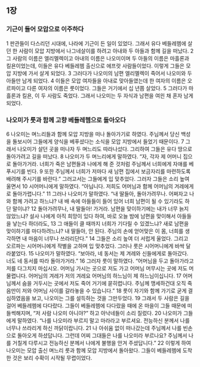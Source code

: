 ## 1장
### 기근이 들어 모압으로 이주하다
1 판관들이 다스리던 시대에, 나라에 기근이 든 일이 있었다. 그래서 유다 베들레헴에 살던 한 사람이 모압 지방에서 나그네살이를 하려고 아내와 두 아들과 함께 길을 떠났다.
2 그 사람의 이름은 엘리멜렉이고 아내의 이름은 나오미이며 두 아들의 이름은 마흘론과 킬욘이었는데, 이들은 유다 베들레헴 출신으로 에프랏 사람들이었다. 이렇게 그들은 모압 지방에 가서 살게 되었다.
3 그러다가 나오미의 남편 엘리멜렉이 죽어서 나오미와 두 아들만 남게 되었다.
4 이들은 모압 여자들을 아내로 맞아들였는데 한 여자의 이름은 오르파이고 다른 여자의 이름은 룻이었다. 그들은 거기에서 십 년쯤 살았다.
5 그러다가 마흘론과 킬욘, 이 두 사람도 죽었다. 그래서 나오미는 두 자식과 남편을 여읜 채 혼자 남게 되었다.
### 나오미가 룻과 함께 고향 베들레헴으로 돌아오다
6 나오미는 며느리들과 함께 모압 지방을 떠나 돌아가기로 하였다. 주님께서 당신 백성을 돌보시어 그들에게 양식을 베푸셨다는 소식을 모압 지방에서 들었기 때문이다.
7 그래서 나오미가 살던 곳을 떠나자 두 며느리도 따라나섰다. 그리하여 그들은 유다 땅으로 돌아가려고 길을 떠났다.
8 나오미가 두 며느리에게 말하였다. “자, 각자 제 어머니 집으로 돌아가거라. 너희가 죽은 남편들과 나에게 해 준 것처럼 주님께서 너희에게 자애를 베푸시기를 빈다.
9 또한 주님께서 너희가 저마다 새 남편 집에서 보금자리를 마련하도록 배려해 주시기를 바란다.” 그러고서는 그들에게 입 맞추었다. 그러자 그들은 소리 높여 울면서
10 시어머니에게 말하였다. “아닙니다. 저희도 어머님과 함께 어머님의 겨레에게로 돌아가렵니다.”
11 그러나 나오미가 말하였다. “내 딸들아, 돌아가려무나. 어쩌자고 나와 함께 가려고 하느냐? 내 배 속에 아들들이 들어 있어 너희 남편이 될 수 있기라도 하단 말이냐?
12 돌아가려무나, 내 딸들아! 가거라. 남편을 맞이하기에는 내가 너무 늙지 않았느냐? 설사 나에게 아직 희망이 있다 하여, 바로 오늘 밤에 남편을 맞이해서 아들들을 낳는다 하더라도,
13 그 애들이 클 때까지 너희가 기다릴 수 있겠느냐? 새로 남편을 맞이하기를 마다하려느냐? 내 딸들아, 안 된다. 주님의 손에 얻어맞은 이 몸, 너희를 생각하면 내 마음이 너무나 쓰라리단다.”
14 그들은 소리 높여 더 서럽게 울었다. 그리고 오르파는 시어머니에게 작별을 고하며 입 맞추었다. 그러나 룻은 시어머니에게 바싹 달라붙었다.
15 나오미가 말하였다. “보아라, 네 동서는 제 겨레와 신들에게로 돌아갔다. 너도 네 동서를 따라 돌아가거라.”
16 그러자 룻이 말하였다. “어머님을 두고 돌아가라고 저를 다그치지 마십시오. 어머님 가시는 곳으로 저도 가고 어머님 머무시는 곳에 저도 머물렵니다. 어머님의 겨레가 저의 겨레요 어머님의 하느님이 제 하느님이십니다.
17 어머님께서 숨을 거두시는 곳에서 저도 죽어 거기에 묻히렵니다. 주님께 맹세하건대 오직 죽음만이 저와 어머님 사이를 갈라놓을 수 있습니다.”
18 룻이 자기와 함께 가기로 굳게 결심하였음을 보고, 나오미는 그를 설득하는 것을 그만두었다.
19 그래서 두 사람은 길을 걸어 베들레헴에 다다랐다. 그들이 베들레헴에 다다랐을 때에 온 마을이 그들 때문에 떠들썩해지며, “저 사람 나오미 아니야?” 하고 아낙네들이 소리 질렀다.
20 나오미가 그들에게 말하였다. “나를 나오미라 부르지 말고 마라라고 부르셔요. 전능하신 분께서 나를 너무나 쓰라리게 하신 까닭이랍니다.
21 나 아쉬움 없이 떠나갔는데 주님께서 나를 빈손으로 돌아오게 하셨답니다. 그런데 어찌 그대들은 나를 나오미라 부르나요? 주님께서 나를 거칠게 다루시고 전능하신 분께서 나에게 불행을 안겨 주셨답니다.”
22 이렇게 하여 나오미는 모압 출신 며느리 룻과 함께 모압 지방에서 돌아왔다. 그들이 베들레헴에 도착한 것은 보리 수확이 시작될 무렵이었다.
